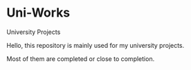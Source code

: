 # Uni-Works
University Projects

Hello, this repository is mainly used for my university projects.

Most of them are completed or close to completion.
